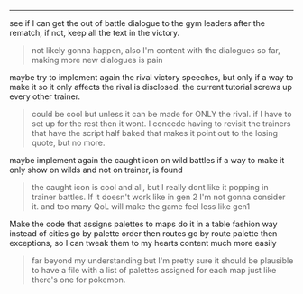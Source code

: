 

_________________________________________________________________________

see if I can get the out of battle dialogue to the gym leaders after the rematch, if not, keep all the text in the victory.
>not likely gonna happen, also I'm content with the dialogues so far, making more new dialogues is pain

maybe try to implement again the rival victory speeches, but only if a way to make it so it only affects the rival is disclosed. the current tutorial screws up every other trainer.
>could be cool but unless it can be made for ONLY the rival. if I have to set up for the rest then it wont. I concede having to revisit the trainers that have the script half baked that makes it point out to the losing quote, but no more.


maybe implement again the caught icon on wild battles if a way to make it only show on wilds and not on trainer, is found
>the caught icon is cool and all, but I really dont like it popping in trainer battles. If it doesn't work like in gen 2 I'm not gonna consider it. and too many QoL will make the game feel less like gen1

Make the code that assigns palettes to maps do it in a table fashion way instead of cities go by palette order then routes go by route palette then exceptions, so I can tweak them to my hearts content much more easily
>far beyond my understanding but I'm pretty sure it should be plausible to have a file with a list of palettes assigned for each map just like there's one for pokemon.



